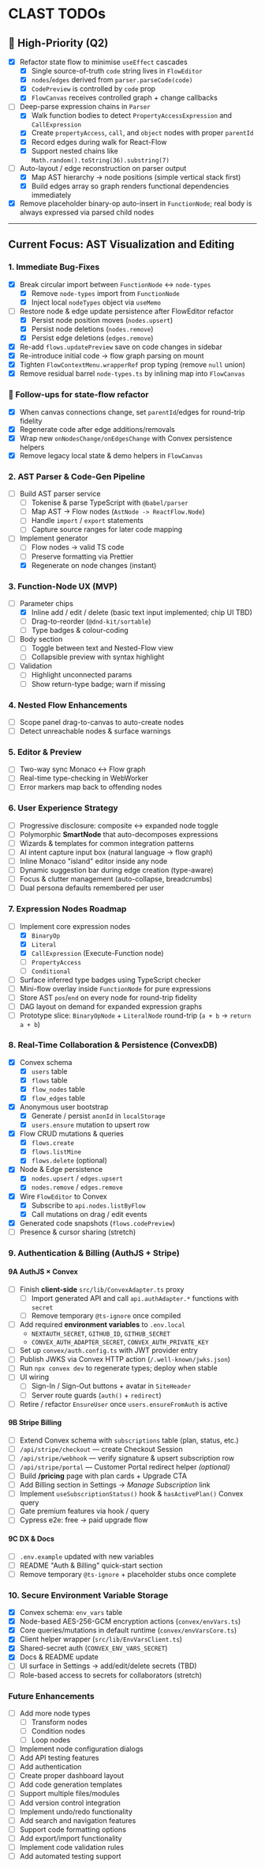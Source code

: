 # CLAST TODOs

## 🚨 High-Priority (Q2)

- [x] Refactor state flow to minimise `useEffect` cascades
  - [x] Single source-of-truth `code` string lives in `FlowEditor`
  - [x] `nodes`/`edges` derived from `parser.parseCode(code)`
  - [x] `CodePreview` is controlled by `code` prop
  - [x] `FlowCanvas` receives controlled graph + change callbacks
- [ ] Deep-parse expression chains in `Parser`
  - [x] Walk function bodies to detect `PropertyAccessExpression` and `CallExpression`
  - [x] Create `propertyAccess`, `call`, and `object` nodes with proper `parentId`
  - [x] Record edges during walk for React-Flow
  - [x] Support nested chains like `Math.random().toString(36).substring(7)`
- [ ] Auto-layout / edge reconstruction on parser output
  - [x] Map AST hierarchy → node positions (simple vertical stack first)
  - [x] Build edges array so graph renders functional dependencies immediately
- [x] Remove placeholder binary-op auto-insert in `FunctionNode`; real body is always expressed via parsed child nodes

---

## Current Focus: AST Visualization and Editing

### 1. Immediate Bug-Fixes

- [x] Break circular import between `FunctionNode` ↔ `node-types`
  - [x] Remove `node-types` import from `FunctionNode`
  - [x] Inject local `nodeTypes` object via `useMemo`
- [ ] Restore node & edge update persistence after FlowEditor refactor
  - [x] Persist node position moves (`nodes.upsert`)
  - [x] Persist node deletions (`nodes.remove`)
  - [x] Persist edge deletions (`edges.remove`)
- [x] Re-add `flows.updatePreview` save on code changes in sidebar
- [x] Re-introduce initial code → flow graph parsing on mount
- [x] Tighten `FlowContextMenu.wrapperRef` prop typing (remove `null` union)
- [x] Remove residual barrel `node-types.ts` by inlining map into `FlowCanvas`

### 🚧 Follow-ups for state-flow refactor
  - [x] When canvas connections change, set `parentId`/edges for round-trip fidelity
  - [x] Regenerate code after edge additions/removals
  - [x] Wrap new `onNodesChange/onEdgesChange` with Convex persistence helpers
  - [x] Remove legacy local state & demo helpers in `FlowCanvas`

### 2. AST Parser & Code-Gen Pipeline

- [ ] Build AST parser service
  - [ ] Tokenise & parse TypeScript with `@babel/parser`
  - [ ] Map AST → Flow nodes (`AstNode -> ReactFlow.Node`)
  - [ ] Handle `import` / `export` statements
  - [ ] Capture source ranges for later code mapping
- [ ] Implement generator
  - [ ] Flow nodes → valid TS code
  - [ ] Preserve formatting via Prettier
  - [x] Regenerate on node changes (instant)

### 3. Function-Node UX (MVP)

- [ ] Parameter chips
  - [x] Inline add / edit / delete (basic text input implemented; chip UI TBD)
  - [ ] Drag-to-reorder (`@dnd-kit/sortable`)
  - [ ] Type badges & colour-coding
- [ ] Body section
  - [ ] Toggle between text and Nested-Flow view
  - [ ] Collapsible preview with syntax highlight
- [ ] Validation
  - [ ] Highlight unconnected params
  - [ ] Show return-type badge; warn if missing

### 4. Nested Flow Enhancements

- [ ] Scope panel drag-to-canvas to auto-create nodes
- [ ] Detect unreachable nodes & surface warnings

### 5. Editor & Preview

- [ ] Two-way sync Monaco ↔ Flow graph
- [ ] Real-time type-checking in WebWorker
- [ ] Error markers map back to offending nodes

### 6. User Experience Strategy

- [ ] Progressive disclosure: composite ↔ expanded node toggle
- [ ] Polymorphic **SmartNode** that auto-decomposes expressions
- [ ] Wizards & templates for common integration patterns
- [ ] AI intent capture input box (natural language → flow graph)
- [ ] Inline Monaco "island" editor inside any node
- [ ] Dynamic suggestion bar during edge creation (type-aware)
- [ ] Focus & clutter management (auto-collapse, breadcrumbs)
- [ ] Dual persona defaults remembered per user

### 7. Expression Nodes Roadmap

- [ ] Implement core expression nodes
  - [x] `BinaryOp`
  - [x] `Literal`
  - [x] `CallExpression` (Execute-Function node)
  - [ ] `PropertyAccess`
  - [ ] `Conditional`
- [ ] Surface inferred type badges using TypeScript checker
- [ ] Mini-flow overlay inside `FunctionNode` for pure expressions
- [ ] Store AST `pos`/`end` on every node for round-trip fidelity
- [ ] DAG layout on demand for expanded expression graphs
- [ ] Prototype slice: `BinaryOpNode` + `LiteralNode` round-trip (`a + b` → `return a + b`)

### 8. Real-Time Collaboration & Persistence (ConvexDB)

- [x] Convex schema
  - [x] `users` table
  - [x] `flows` table
  - [x] `flow_nodes` table
  - [x] `flow_edges` table
- [x] Anonymous user bootstrap
  - [x] Generate / persist `anonId` in `localStorage`
  - [x] `users.ensure` mutation to upsert row
- [x] Flow CRUD mutations & queries
  - [x] `flows.create`
  - [x] `flows.listMine`
  - [x] `flows.delete` (optional)
- [x] Node & Edge persistence
  - [x] `nodes.upsert` / `edges.upsert`
  - [x] `nodes.remove` / `edges.remove`
- [x] Wire `FlowEditor` to Convex
  - [x] Subscribe to `api.nodes.listByFlow`
  - [x] Call mutations on drag / edit events
- [x] Generated code snapshots (`flows.codePreview`)
- [ ] Presence & cursor sharing (stretch)

### 9. Authentication & Billing (AuthJS + Stripe)

#### 9A  AuthJS × Convex

- [ ] Finish **client-side** `src/lib/ConvexAdapter.ts` proxy
  - [ ] Import generated API and call `api.authAdapter.*` functions with `secret`
  - [ ] Remove temporary `@ts-ignore` once compiled
- [ ] Add required **environment variables** to `.env.local`
  - `NEXTAUTH_SECRET`, `GITHUB_ID`, `GITHUB_SECRET`
  - `CONVEX_AUTH_ADAPTER_SECRET`, `CONVEX_AUTH_PRIVATE_KEY`
- [ ] Set up `convex/auth.config.ts` with JWT provider entry
- [ ] Publish JWKS via Convex HTTP action (`/.well-known/jwks.json`)
- [ ] Run `npx convex dev` to regenerate types; deploy when stable
- [ ] UI wiring
  - [ ] Sign-In / Sign-Out buttons + avatar in `SiteHeader`
  - [ ] Server route guards (`auth()` + `redirect`)
- [ ] Retire / refactor `EnsureUser` once `users.ensureFromAuth` is active

#### 9B  Stripe Billing

- [ ] Extend Convex schema with `subscriptions` table (plan, status, etc.)
- [ ] `/api/stripe/checkout` — create Checkout Session
- [ ] `/api/stripe/webhook` — verify signature & upsert subscription row
- [ ] `/api/stripe/portal` — Customer Portal redirect helper _(optional)_
- [ ] Build **/pricing** page with plan cards + Upgrade CTA
- [ ] Add Billing section in Settings → *Manage Subscription* link
- [ ] Implement `useSubscriptionStatus()` hook & `hasActivePlan()` Convex query
- [ ] Gate premium features via hook / query
- [ ] Cypress e2e: free → paid upgrade flow

#### 9C  DX & Docs

- [ ] `.env.example` updated with new variables
- [ ] README "Auth & Billing" quick-start section
- [ ] Remove temporary `@ts-ignore` + placeholder stubs once complete

### 10. Secure Environment Variable Storage

- [x] Convex schema: `env_vars` table
- [x] Node-based AES-256-GCM encryption actions (`convex/envVars.ts`)
- [x] Core queries/mutations in default runtime (`convex/envVarsCore.ts`)
- [x] Client helper wrapper (`src/lib/EnvVarsClient.ts`)
- [x] Shared-secret auth (`CONVEX_ENV_VARS_SECRET`)
- [x] Docs & README update
- [ ] UI surface in Settings → add/edit/delete secrets (TBD)
- [ ] Role-based access to secrets for collaborators (stretch)

### Future Enhancements
- [ ] Add more node types
  - [ ] Transform nodes
  - [ ] Condition nodes
  - [ ] Loop nodes
- [ ] Implement node configuration dialogs
- [ ] Add API testing features
- [ ] Add authentication
- [ ] Create proper dashboard layout
- [ ] Add code generation templates
- [ ] Support multiple files/modules
- [ ] Add version control integration
- [ ] Implement undo/redo functionality
- [ ] Add search and navigation features
- [ ] Support code formatting options
- [ ] Add export/import functionality
- [ ] Implement code validation rules
- [ ] Add automated testing support 